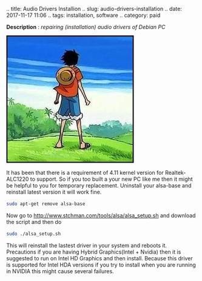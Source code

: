 .. title: Audio Drivers Installion
.. slug: audio-drivers-installation
.. date: 2017-11-17 11:06 
.. tags: installation, software
.. category: paid

**Description** : *repairing (installation) audio drivers of Debian PC*

![](/images/luffy.jpg)

It has been that there is a requirement of 4.11 kernel version for Realtek-ALC1220 to support. So if you too built a your new PC like me then it might be helpful to you for temporary replacement. Uninstall your alsa-base and reinstall latest version it will work fine.

```sh
sudo apt-get remove alsa-base
```
Now go to http://www.stchman.com/tools/alsa/alsa_setup.sh and download the script and then do
```sh
sudo ./alsa_setup.sh
```
This will reinstall the lastest driver in your system and reboots it.
 Precautions if you are having Hybrid Graphics(Intel + Nvidia) then it is suggested to run on Intel HD Graphics and then install. Because this driver is supported for Intel HDA versions if you try to install when you are running in NVIDIA this might cause several failures.
